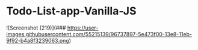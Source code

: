 # Todo-List-app-Vanilla-JS
![Screenshot (219)](### https://user-images.githubusercontent.com/55215139/96737897-5e473f00-13e8-11eb-9f92-b4a8f3239063.png)
